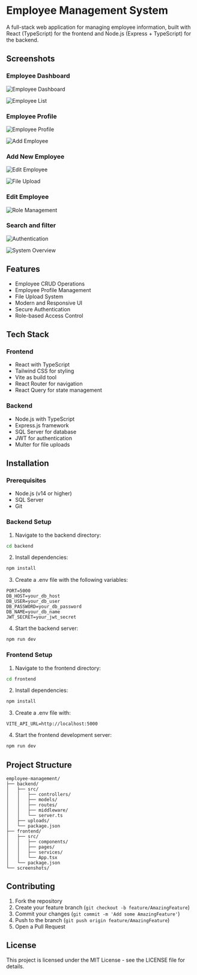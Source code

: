 # Employee Management System

A full-stack web application for managing employee information, built with React (TypeScript) for the frontend and Node.js (Express + TypeScript) for the backend.

## Screenshots

### Employee Dashboard
![Employee Dashboard](screenshots/screenshot1.png)

![Employee List](screenshots/screenshot2.png)

### Employee Profile
![Employee Profile](screenshots/screenshot3.png)

![Add Employee](screenshots/screenshot4.png)

### Add New Employee
![Edit Employee](screenshots/screenshot5.png)

![File Upload](screenshots/screenshot6.png)

### Edit Employee
![Role Management](screenshots/screenshot7.png)

###  Search and filter
![Authentication](screenshots/screenshot8.png)

![System Overview](screenshots/screenshot9.png)

## Features

- Employee CRUD Operations
- Employee Profile Management
- File Upload System
- Modern and Responsive UI
- Secure Authentication
- Role-based Access Control

## Tech Stack

### Frontend
- React with TypeScript
- Tailwind CSS for styling
- Vite as build tool
- React Router for navigation
- React Query for state management

### Backend
- Node.js with TypeScript
- Express.js framework
- SQL Server for database
- JWT for authentication
- Multer for file uploads

## Installation

### Prerequisites
- Node.js (v14 or higher)
- SQL Server
- Git

### Backend Setup
1. Navigate to the backend directory:
```bash
cd backend
```

2. Install dependencies:
```bash
npm install
```

3. Create a .env file with the following variables:
```env
PORT=5000
DB_HOST=your_db_host
DB_USER=your_db_user
DB_PASSWORD=your_db_password
DB_NAME=your_db_name
JWT_SECRET=your_jwt_secret
```

4. Start the backend server:
```bash
npm run dev
```

### Frontend Setup
1. Navigate to the frontend directory:
```bash
cd frontend
```

2. Install dependencies:
```bash
npm install
```

3. Create a .env file with:
```env
VITE_API_URL=http://localhost:5000
```

4. Start the frontend development server:
```bash
npm run dev
```

## Project Structure

```
employee-management/
├── backend/
│   ├── src/
│   │   ├── controllers/
│   │   ├── models/
│   │   ├── routes/
│   │   ├── middleware/
│   │   └── server.ts
│   ├── uploads/
│   └── package.json
├── frontend/
│   ├── src/
│   │   ├── components/
│   │   ├── pages/
│   │   ├── services/
│   │   └── App.tsx
│   └── package.json
└── screenshots/
```

## Contributing

1. Fork the repository
2. Create your feature branch (`git checkout -b feature/AmazingFeature`)
3. Commit your changes (`git commit -m 'Add some AmazingFeature'`)
4. Push to the branch (`git push origin feature/AmazingFeature`)
5. Open a Pull Request

## License

This project is licensed under the MIT License - see the LICENSE file for details. 
